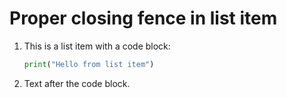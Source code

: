 # Proper closing fence in list item

1. This is a list item with a code block:

   ```python
   print("Hello from list item")
   ```

2. Text after the code block.
